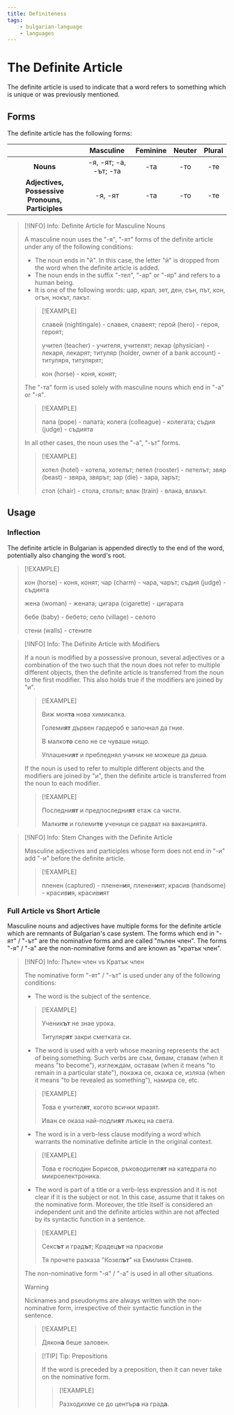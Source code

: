 ```yaml
---
title: Definiteness
tags:
    - bulgarian-language
    - languages
---
```



# The Definite Article

The definite article is used to indicate that a word refers to something which is unique or was previously mentioned.

## Forms

The definite article has the following forms:

||Masculine|Feminine|Neuter|Plural|
|:--:|:--:|:--:|:--:|:--:|
|**Nouns**|-я, -ят; -а, -ът; -та|-та|-то|-те|
|**Adjectives, Possessive Pronouns, Participles**|-я, -ят|-та|-то|-те|

>[!INFO] Info: Definite Article for Masculine Nouns
>
>A masculine noun uses the "-я", "-ят" forms of the definite article under any of the following conditions:
>- The noun ends in "й". In this case, the letter "й" is dropped from the word when the definite article is added.
>- The noun ends in the suffix "-тел", "-ар" or "-яр" and refers to a human being.
>- It is one of the following words: цар, крал, зет, ден, сън, път, кон, огън, нокът, лакът.
>
>>[!EXAMPLE]
>>
>>славей (nightingale) - славея, славеят; герой (hero) - героя, героят; 
>>
>>учител (teacher) - учителя, учителят; лекар (physician) - лекаря, лекарят; титуляр (holder, owner of a bank account) - титуляря, титулярят;
>>
>>кон (horse) - коня, конят;
>>
>
>The "-та" form is used solely with masculine nouns which end in "-а" or "-я".
>
>>[!EXAMPLE]
>>
>>папа (pope) - папата; колега (colleague) - колегата; съдия (judge) - съдията
>>
>
>In all other cases, the noun uses the "-а", "-ът" forms.
>
>>[!EXAMPLE]
>>
>>хотел (hotel) - хотела, хотелът; петел (rooster) - петелът; звяр (beast) - звяра, звярът; зар (die) - зара, зарът;
>>
>>стол (chair) - стола, столът; влак (train) - влака, влакът.
>>
>>
>

## Usage

### Inflection

The definite article in Bulgarian is appended directly to the end of the word, potentially also changing the word's root.

>[!EXAMPLE]
>
>кон (horse) - коня, конят; чар (charm) - чара, чарът; съдия (judge) - съдията
>
>жена (woman) - жената; цигара (cigarette) - цигарата
>
>бебе (baby) - бебето; село (village) - селото
>
>стени (walls) - стените
>

>[!INFO] Info: The Definite Article with Modifiers
>
>If a noun is modified by a possessive pronoun, several adjectives or a combination of the two such that the noun does not refer to multiple different objects, then the definite article is transferred from the noun to the first modifier. This also holds true if the modifiers are joined by "и".
>
>>[!EXAMPLE]
>>
>>Виж моя**та** нова химикалка.
>>
>>Големи**ят** дървен гардероб е започнал да гние.
>>
>>В малко**то** село не се чуваше нищо.
>>
>>Уплашени**ят** и пребледнял учиник не можеше да диша.
>>
>
>If the noun is used to refer to multiple different objects and the modifiers are joined by "и", then the definite article is transferred from the noun to each modifier.
>
>>[!EXAMPLE]
>>
>>Последни**ят** и предпоследни**ят** етаж са чисти.
>>
>>Малки**те** и големи**те** ученици се радват на ваканцията.
>>
>

>[!INFO] Info: Stem Changes with the Definite Article
>
>Masculine adjectives and participles whose form does not end in "-и" add "-и" before the definite article.
>
>>[!EXAMPLE]
>>
>>пленен (captured) - пленен**и**я, пленен**и**ят; красив (handsome) - красив**и**я, красив**и**ят
>>
>>
>

### Full Article vs Short Article

Masculine nouns and adjectives have multiple forms for the definite article which are remnants of Bulgarian's case system. The forms which end in "-ят" / "-ът" are the nominative forms and are called "пълен член". The forms "-я" / "-а" are the non-nominative forms and are known as "кратък член".

>[!INFO] Info: Пълен член vs Кратък член
>
>The nominative form "-ят" / "-ът" is used under any of the following conditions:
>- The word is the subject of the sentence.
>
>>[!EXAMPLE]
>>
>>Ученик**ът** не знае урока.
>>
>>Титуляр**ят** закри сметката си.
>>
>>
>>
>
>- The word is used with a verb whose meaning represents the act of being something. Such verbs are съм, бивам, ставам (when it means "to become"), изглеждам, оставам (when it means "to remain in a particular state"), покажа се, окажа се, изляза (when it means "to be revealed as something"), намира се, etc.
> 
>>[!EXAMPLE]
>>
>>Това е учител**ят**, когото всички мразят.
>>
>>Иван се оказа най-подли**ят** лъжец на света. 
>>
> 
>- The word is in a verb-less clause modifying a word which warrants the nominative definite article in the original context. 
>
>>[!EXAMPLE]
>>
>>Това е господин Борисов, ръководител**ят** на катедрата по микроелектроника.
>>
>
>- The word is part of a title or a verb-less expression and it is not clear if it is the subject or not. In this case, assume that it takes on the nominative form. Moreover, the title itself is considered an independent unit and the definite articles within are not affected by its syntactic function in a sentence.
>
>>[!EXAMPLE]
>>
>>Секс**ът** и град**ът**; Крадец**ът** на праскови
>>
>>Тя прочете разказа "Козел**ът**" на Емилиян Станев.
>>
>
>The non-nominative form "-я" / "-а" is used in all other situations.
>
>>[!WARNING]
>>
>>Nicknames and pseudonyms are always written with the non-nominative form, irrespective of their syntactic function in the sentence.
>>
>>>[!EXAMPLE]
>>>
>>>Дякон**а** беше заловен.
>>>
>>
>
>>[!TIP] Tip: Prepositions
>>
>>If the word is preceded by a preposition, then it can never take on the nominative form.
>>
>>>[!EXAMPLE]
>>>
>>>Разходихме се до център**а** на град**а**.
>>>
>>
>
